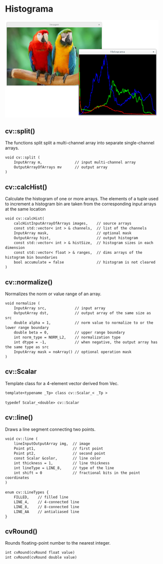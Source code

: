# Histograma

![Histograma](screenshot/01.png)

## cv::split()

The functions split split a multi-channel array into separate single-channel
arrays.

```
void cv::split (
    InputArray m,               // input multi-channel array
    OutputArrayOfArrays mv      // output array
)
```


## cv::calcHist()

Calculate the histogram of one or more arrays. The elements of a tuple used to
increment a histogram bin are taken from the corresponding input arrays at the
same location

```
void cv::calcHist(
    calcHistInputArrayOfArrays images,    // source arrays
    const std::vector< int > & channels,  // list of the channels
    InputArray mask,                      // optional mask
    OutputArray hist,                     // output histogram
    const std::vector< int > & histSize,  // histogram sizes in each dimension
    const std::vector< float > & ranges,  // dims arrays of the histogram bin boundaries
    bool accumulate = false               // histogram is not cleared
)
```


## cv::normalize()

Normalizes the norm or value range of an array.

```
void normalize (
    InputArray src,             // input array
    OutputArray dst,            // output array of the same size as src
    double alpha = 1,           // norm value to normalize to or the lower range boundary
    double beta = 0,            // upper range boundary
    int norm_type = NORM_L2,    // normalization type
    int dtype = -1,             // when negative, the output array has the same type as src
    InputArray mask = noArray() // optional operation mask
)
```


## cv::Scalar

Template class for a 4-element vector derived from Vec.

```
template<typename _Tp> class cv::Scalar_< _Tp >

typedef Scalar_<double> cv::Scalar

```


## cv::line()

Draws a line segment connecting two points.

```
void cv::line (
    lineInputOutputArray img,  // image
    Point pt1,                 // first point
    Point pt2,                 // second point
    const Scalar &color,       // line color
    int thickness = 1,         // line thickness
    int lineType = LINE_8,     // type of the line
    int shift = 0              // fractional bits in the point coordinates
)

enum cv::LineTypes {
    FILLED,    // filled line
    LINE_4,    // 4-connected line
    LINE_8,    // 8-connected line
    LINE_AA    // antialiased line
}

```

## cvRound()

Rounds floating-point number to the nearest integer.

    int cvRound(cvRound float value)
    int cvRound(cvRound double value)

